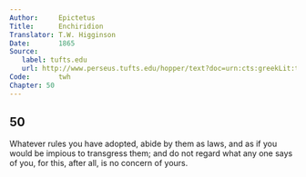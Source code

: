 ```yaml
---
Author:     Epictetus  
Title:      Enchiridion  
Translator: T.W. Higginson  
Date:       1865  
Source:
   label: tufts.edu
   url: http://www.perseus.tufts.edu/hopper/text?doc=urn:cts:greekLit:tlg0557.tlg002.perseus-eng2:1
Code:       twh  
Chapter: 50
---
```

##  50

Whatever rules you have adopted, abide by them as laws, and as if you would be
impious to transgress them; and do not regard what any one says of you, for
this, after all, is no concern of yours.


